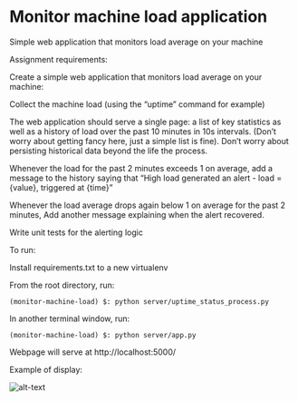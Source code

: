 # Monitor machine load application

Simple web application that monitors load average on your machine

Assignment requirements:

Create a simple web application that monitors load average on your machine:

Collect the machine load (using the “uptime” command for example)

The web application should serve a single page: a list of key statistics as well as a history of load over the past 10 minutes in 10s intervals. (Don’t worry about getting fancy here, just a simple list is fine). Don’t worry about persisting historical data beyond the life the process.

Whenever the load for the past 2 minutes exceeds 1 on average, add a message to the history saying that “High load generated an alert - load = {value}, triggered at {time}”

Whenever the load average drops again below 1 on average for the past 2 minutes, Add another message explaining when the alert recovered.

Write unit tests for the alerting logic


To run:

Install requirements.txt to a new virtualenv

From the root directory, run:

```(monitor-machine-load) $: python server/uptime_status_process.py```

In another terminal window, run:

```(monitor-machine-load) $: python server/app.py```

Webpage will serve at http://localhost:5000/


Example of display:

![alt-text](https://d2ppvlu71ri8gs.cloudfront.net/items/1g3C1Y453r0S0R1X3f12/Screen%20Recording%202017-05-15%20at%2008.53%20PM.gif?v=268961e3 "Example of Monitor Machine Load webpage")
